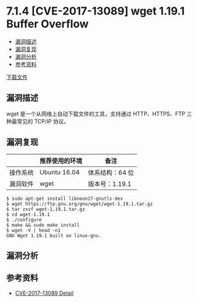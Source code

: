 # 7.1.4 [CVE-2017-13089] wget 1.19.1 Buffer Overflow

- [漏洞描述](#漏洞描述)
- [漏洞复现](#漏洞复现)
- [漏洞分析](#漏洞分析)
- [参考资料](#参考资料)


[下载文件](../src/exploit/7.1.4_wget_2017-13089)

## 漏洞描述
wget 是一个从网络上自动下载文件的工具，支持通过 HTTP、HTTPS、FTP 三种最常见的 TCP/IP 协议。

## 漏洞复现
| |推荐使用的环境 | 备注
--- | --- | ---
操作系统 | Ubuntu 16.04 | 体系结构：64 位
漏洞软件 | wget | 版本号：1.19.1

```
$ sudo apt-get install libneon27-gnutls-dev
$ wget https://ftp.gnu.org/gnu/wget/wget-1.19.1.tar.gz
$ tar zxvf wget-1.19.1.tar.gz
$ cd wget-1.19.1
$ ./configure
$ make && sudo make install
$ wget -V | head -n1
GNU Wget 1.19.1 built on linux-gnu.
```

## 漏洞分析

## 参考资料
- [CVE-2017-13089 Detail](https://nvd.nist.gov/vuln/detail/CVE-2017-13089)
